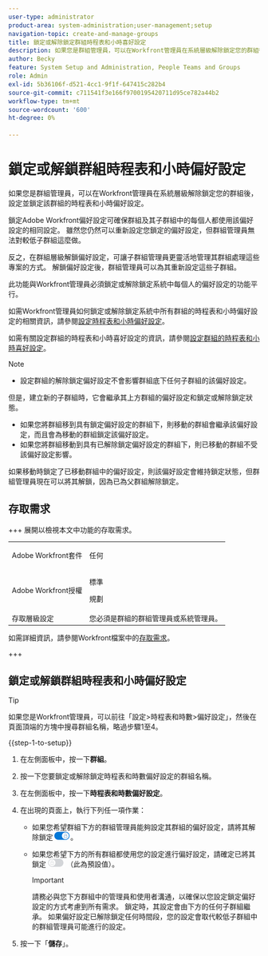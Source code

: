 ```yaml
---
user-type: administrator
product-area: system-administration;user-management;setup
navigation-topic: create-and-manage-groups
title: 鎖定或解除鎖定群組時程表和小時喜好設定
description: 如果您是群組管理員，可以在Workfront管理員在系統層級解除鎖定您的群組後，設定並鎖定該群組的時程表和小時偏好設定。
author: Becky
feature: System Setup and Administration, People Teams and Groups
role: Admin
exl-id: 5b36106f-d521-4cc1-9f1f-647415c282b4
source-git-commit: c711541f3e166f9700195420711d95ce782a44b2
workflow-type: tm+mt
source-wordcount: '600'
ht-degree: 0%

---
```


# 鎖定或解鎖群組時程表和小時偏好設定

如果您是群組管理員，可以在Workfront管理員在系統層級解除鎖定您的群組後，設定並鎖定該群組的時程表和小時偏好設定。

鎖定Adobe Workfront偏好設定可確保群組及其子群組中的每個人都使用該偏好設定的相同設定。 雖然您仍然可以重新設定您鎖定的偏好設定，但群組管理員無法對較低子群組這麼做。

反之，在群組層級解鎖偏好設定，可讓子群組管理員更靈活地管理其群組處理這些專案的方式。 解鎖偏好設定後，群組管理員可以為其重新設定這些子群組。

此功能與Workfront管理員必須鎖定或解除鎖定系統中每個人的偏好設定的功能平行。

如需Workfront管理員如何鎖定或解除鎖定系統中所有群組的時程表和小時偏好設定的相關資訊，請參閱[設定時程表和小時偏好設定](../../../administration-and-setup/set-up-workfront/configure-timesheets-schedules/timesheet-and-hour-preferences.md)。

如需有關設定群組的時程表和小時喜好設定的資訊，請參閱[設定群組的時程表和小時喜好設定](../../../administration-and-setup/manage-groups/create-and-manage-groups/configure-timesheet-hour-preferences-group.md)。

<!--
Unlike other Lock/Unlock articles that start just like this one, we need the steps here. In other areas, the lock/unlock step is part of the article about setting preferences or creating statuses.</p>
-->

>[!NOTE]
>
>* 設定群組的解除鎖定偏好設定不會影響群組底下任何子群組的該偏好設定。
>
>  但是，建立新的子群組時，它會繼承其上方群組的偏好設定和鎖定或解除鎖定狀態。
>
>* 如果您將群組移到具有鎖定偏好設定的群組下，則移動的群組會繼承該偏好設定，而且會為移動的群組鎖定該偏好設定。
>* 如果您將群組移動到具有已解除鎖定偏好設定的群組下，則已移動的群組不受該偏好設定影響。
>
>  如果移動時鎖定了已移動群組中的偏好設定，則該偏好設定會維持鎖定狀態，但群組管理員現在可以將其解鎖，因為已為父群組解除鎖定。

## 存取需求

+++ 展開以檢視本文中功能的存取需求。

<table style="table-layout:auto"> 
 <col> 
 <col> 
 <tbody> 
  <tr> 
   <td>Adobe Workfront套件</td> 
   <td><p>任何</p></td> 
  </tr> 
  <tr> 
   <td>Adobe Workfront授權</td> 
   <td><p>標準</p>
       <p>規劃</p></td>
  </tr>
  <tr> 
   <td>存取層級設定</td> 
   <td>您必須是群組的群組管理員或系統管理員。</td>
  </tr>
 </tbody> 
</table>

如需詳細資訊，請參閱Workfront檔案中的[存取需求](/help/quicksilver/administration-and-setup/add-users/access-levels-and-object-permissions/access-level-requirements-in-documentation.md)。

+++

## 鎖定或解鎖群組時程表和小時偏好設定

>[!TIP]
>
>如果您是Workfront管理員，可以前往「設定>時程表和時數>偏好設定」，然後在頁面頂端的方塊中搜尋群組名稱，略過步驟1至4。

{{step-1-to-setup}}

1. 在左側面板中，按一下&#x200B;**群組**。
1. 按一下您要鎖定或解除鎖定時程表和時數偏好設定的群組名稱。
1. 在左側面板中，按一下&#x200B;**時程表和時數偏好設定**。

1. 在出現的頁面上，執行下列任一項作業：

   * 如果您希望群組下方的群組管理員能夠設定其群組的偏好設定，請將其解除鎖定![解除鎖定切換](assets/unlock-toggle-button.png)。
   * 如果您希望下方的所有群組都使用您的設定進行偏好設定，請確定已將其鎖定![鎖定切換](assets/lock-toggle-button.png) （此為預設值）。

     >[!IMPORTANT]
     >
     >請務必與您下方群組中的管理員和使用者溝通，以確保以您設定鎖定偏好設定的方式考慮到所有需求。 鎖定時，其設定會由下方的任何子群組繼承。 如果偏好設定已解除鎖定任何時間段，您的設定會取代較低子群組中的群組管理員可能進行的設定。

1. 按一下「**儲存**」。
